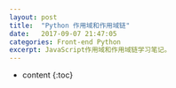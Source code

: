 ```yaml
---
layout: post
title:  "Python 作用域和作用域链"
date:   2017-09-07 21:47:05
categories: Front-end Python
excerpt: JavaScript作用域和作用域链学习笔记。
---
```


* content
{:toc}
